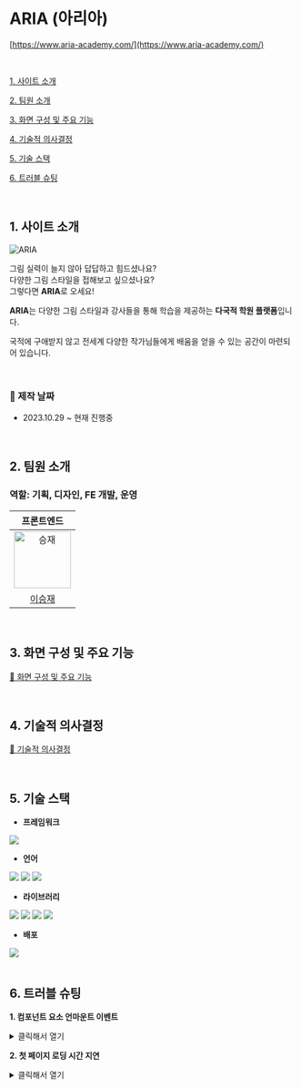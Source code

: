 # ARIA (아리아)
[https://www.aria-academy.com/](https://www.aria-academy.com/)

<br />

[1. 사이트 소개](#1-사이트-소개)

[2. 팀원 소개](#2-팀원-소개)

[3. 화면 구성 및 주요 기능](#3-화면-구성-및-주요-기능)

[4. 기술적 의사결정](#4-기술적-의사결정)

[5. 기술 스택](#5-기술-스택)

[6. 트러블 슈팅](#6-트러블-슈팅)

<br />

## 1. 사이트 소개

![ARIA](https://github.com/seungjaelee2684/aria-front-end/assets/135948012/69ca83d8-8666-4649-a5a8-f635a8b3110d)

그림 실력이 늘지 않아 답답하고 힘드셨나요?
<br />
다양한 그림 스타일을 접해보고 싶으셨나요?
<br />
그렇다면 **ARIA**로 오세요!

**ARIA**는 다양한 그림 스타일과 강사들을 통해 학습을 제공하는 **다국적 학원 플랫폼**입니다.

국적에 구애받지 않고 전세계 다양한 작가님들에게 배움을 얻을 수 있는 공간이 마련되어 있습니다.

<br />

### 📆 제작 날짜
* 2023.10.29 ~ 현재 진행중

<br />

## 2. 팀원 소개

<h3>역할: 기획, 디자인, FE 개발, 운영</h3>
<table>
  <thead>
    <tr>
      <th align="center">프론트엔드</th>
    </tr>
  </thead>
  <tbody>
    <tr>
      <td align="center"><a target="_blank" rel="noopener noreferrer nofollow" href="https://avatars.githubusercontent.com/u/135948012s=400&u=9e8118cffef779128f2b653e7b8f09d99d7ab417&v=4"><img src="https://avatars.githubusercontent.com/u/135948012?s=400&u=9e8118cffef779128f2b653e7b8f09d99d7ab417&v=4" alt="승재" style="width: 100px"></img></a></td>
    </tr>
    <tr>
      <td align="center"><a href="https://github.com/seungjaelee2684">이승재</a></td>
    </tr>
  </tbody>
</table>

<br />

## 3. 화면 구성 및 주요 기능

[🔗 화면 구성 및 주요 기능](https://github.com/seungjaelee2684/aria-front-end/wiki/%ED%99%94%EB%A9%B4-%EA%B5%AC%EC%84%B1-%EB%B0%8F-%EC%A3%BC%EC%9A%94-%EA%B8%B0%EB%8A%A5)

<br />

## 4. 기술적 의사결정

[🔗 기술적 의사결정](https://github.com/seungjaelee2684/aria-front-end/wiki/%EA%B8%B0%EC%88%A0%EC%A0%81-%EC%9D%98%EC%82%AC%EA%B2%B0%EC%A0%95)

<br />

## 5. 기술 스택

* **프레임워크**

<div>
  <img src="https://img.shields.io/badge/React-61DAFB?style=for-the-badge&logo=react&logoColor=white"/>
</div>

* **언어**

<div>
  <img src="https://img.shields.io/badge/HTML5-E34F26?style=for-the-badge&logo=HTML5&logoColor=white" />
  <img src="https://img.shields.io/badge/CSS3-1572B6?style=for-the-badge&logo=CSS3&logoColor=white" />
  <img src="https://img.shields.io/badge/Typescript-3178C6?style=for-the-badge&logo=typescript&logoColor=white" />
</div>

* **라이브러리**

<div>
  <img src="https://img.shields.io/badge/axios-5A29E4?style=for-the-badge&logo=axios&logoColor=white"/>
  <img src="https://img.shields.io/badge/reactquery-FF4154?style=for-the-badge&logo=reactquery&logoColor=white"/>
  <img src="https://img.shields.io/badge/recoil-3578E5?style=for-the-badge&logo=recoil&logoColor=white"/>
  <img src="https://img.shields.io/badge/styledcomponents-DB7093?style=for-the-badge&logo=styledcomponents&logoColor=white"/>
</div>

* **배포**

<div>
  <img src="https://img.shields.io/badge/netlify-00C7B7?style=for-the-badge&logo=netlify&logoColor=white"/>
</div>

<br />

## 6. 트러블 슈팅

**1. 컴포넌트 요소 언마운트 이벤트**

<details>
  <summary>
    클릭해서 열기
  </summary>

**💣 문제 발생**

`이미지 슬라이드 구현 중 현재 이미지가 fade-out되는 애니메이션 효과가 나타나지 않고 갑자기 사라지는 문제가 발생`

**🎯 개선 방향**

`원인은 상태값에 따른 조건부 렌더링 시 렌더링이 애니메이션 효과를 보여주기도 전에 빠르게 일어난다는 것.
이를 해결하기 위해 state를 한 개가 아니라 현재 이미지와 이전 이미지, 이 두 가지로 저장하고 관리하기로 결정.`

**✅ 개선 결과**

`현재 등장해야하는 이미지와 이전에 등장했던 이미지를 담아 관리하는 state를 만들어 계획한 대로 이미지들을 useEffect()와 setTimeout() 을 이용해 fade-in, fade-out 효과를 나눠서 보이도록 설정.
원하는 형태로 잘 구동하는 것을 확인.`

**코드**

```
const [slideCurrent, setSlideCurrent] = useState<number>(0); // 현재 이미지
const [prevCurrent, setPrevCurrent] = useState<number | undefined>(); // 이전 이미지

  useEffect(() => {
    const intervalId = setInterval(() => {
      setSlideCurrent((prevSlideCurrent) => (prevSlideCurrent + 1) % (NewMentorListData?.length));
      setPrevCurrent(slideCurrent);
    }, 5000);

    return () => {
      clearInterval(intervalId);
    };
  }, [slideCurrent]);
```
</details>

**2. 첫 페이지 로딩 시간 지연**

<details>
  <summary>
    클릭해서 열기
  </summary>

  **💣 문제 발생**

`일러스트 학원이라는 특성 상, 이미지 자료가 많다 보니 처음 사이트를 입장할 때 첫 페이지 로딩 시간이 길어지는 문제가 발생`

**🎯 개선 방향**

`React는 싱글 페이지 애플리케이션(SPA, Single Page Application) 방식이기 때문에 발생한 것으로 보고, react-router-dom에 존재하는 lazy() 함수를 사용하기로 결정`

**✅ 개선 결과**

`lazy() 함수를 사용함으로써 모든 페이지가 아닌 해당 컴포넌트만이 로드되게 하여 첫 페이지 입장 시 로딩 시간을 크게 단축시킴으로 실제 Lighthouse 검사의 성능을 60에서 74로 향상시킬 수 있었음 또한 Suspense 컴포넌트를 이용해 페이지 로드 시에 보여줄 로딩 이미지를 추가하면서 사이트 이탈율을 줄이는 효과도 있었음`

**코드**

```
// lazy() 함수 사용
const Home = lazy(() => import('./pages/Home'));
const Check = lazy(() => import('./pages/Check'));
const Event = lazy(() => import('./pages/Event'));
const EventDetail = lazy(() => import('./pages/EventDetail'));
const Mentor = lazy(() => import('./pages/Mentor'));
const MentorDetail = lazy(() => import('./pages/MentorDetail'));
const Notice = lazy(() => import('./pages/Notice'));
const NoticeDetail = lazy(() => import('./pages/NoticeDetail'));
const Showcase = lazy(() => import('./pages/Showcase'));
const Counseling = lazy(() => import('./pages/Counseling'));
const Policy = lazy(() => import('./pages/Policy'));
const MentorUpload = lazy(() => import('./pages/MentorUpload'));
const MentorUpdate = lazy(() => import('./pages/MentorUpdate'));
const Certify = lazy(() => import('./pages/Certify'));
const NoticeUpload = lazy(() => import('./pages/NoticeUpload'));
const Payment = lazy(() => import('./pages/Payment'));
const Error = lazy(() => import('./pages/Error'));

// router 설정
<BrowserRouter>
	<Suspense fallback={<LoadingSpinner />}>
    	<ScrollTop />
        <Header />
        <Routes>
        	<Route path='/' element={<Home />} caseSensitive />
           	<Route element={<MainLayout />}>
                <Route path='/upload/mentor' element={<MentorUpload />} caseSensitive />
                <Route path='/upload/notice' element={<NoticeUpload />} caseSensitive />
                <Route path='/check' element={<Check />} caseSensitive />
                <Route path='/mentor' element={<Mentor />} caseSensitive />
                <Route path='/mentor/detail/:id' element={<MentorDetail />} caseSensitive />
                <Route path='/notice' element={<Notice />} caseSensitive />
                <Route path='/notice/detail/:id' element={<NoticeDetail />} caseSensitive />
                <Route path='/event/detail/:id' element={<EventDetail />} caseSensitive />
                <Route path='/showcase' element={<Showcase />} caseSensitive />
                <Route path='/support/counseling' element={<Counseling />} caseSensitive />
                <Route path='/support/policy' element={<Policy />} caseSensitive />
                <Route path='/event' element={<Event />} caseSensitive />
                <Route path='/update/mentor/:id' element={<MentorUpdate />} caseSensitive />
                <Route path='/certify/aria' element={<Certify />} caseSensitive />
                <Route path='/payment' element={<Payment />} caseSensitive />
         	</Route>
       	</Routes>
        <ScrollTopButton />
        <WorldTime />
        <AlertContainer />
        <Footer />
  	</Suspense>
</BrowserRouter>
```
</details>
